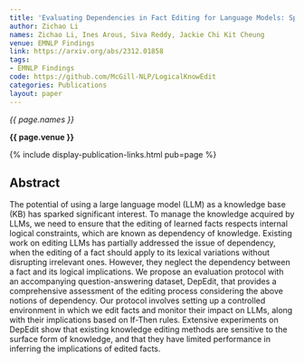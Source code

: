 ```yaml
---
title: 'Evaluating Dependencies in Fact Editing for Language Models: Specificity and Implication Awareness'
author: Zichao Li
names: Zichao Li, Ines Arous, Siva Reddy, Jackie Chi Kit Cheung
venue: EMNLP Findings
link: https://arxiv.org/abs/2312.01858
tags:
- EMNLP Findings
code: https://github.com/McGill-NLP/LogicalKnowEdit
categories: Publications
layout: paper
---
```


*{{ page.names }}*

**{{ page.venue }}**

{% include display-publication-links.html pub=page %}

## Abstract

The potential of using a large language model (LLM) as a knowledge base (KB) has sparked significant interest. To manage the knowledge acquired by LLMs, we need to ensure that the editing of learned facts respects internal logical constraints, which are known as dependency of knowledge. Existing work on editing LLMs has partially addressed the issue of dependency, when the editing of a fact should apply to its lexical variations without disrupting irrelevant ones. However, they neglect the dependency between a fact and its logical implications.
We propose an evaluation protocol with an accompanying question-answering dataset, DepEdit, that provides a comprehensive assessment of the editing process considering the above notions of dependency. Our protocol involves setting up a controlled environment in which we edit facts and monitor their impact on LLMs, along with their implications based on If-Then rules. Extensive experiments on DepEdit show that existing knowledge editing methods are sensitive to the surface form of knowledge, and that they have limited performance in inferring the implications of edited facts.
